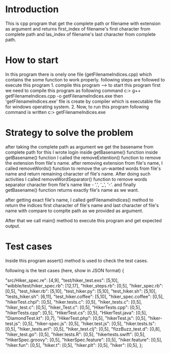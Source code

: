 
# Introduction
This is cpp program that get the complete path or filename with extension as argument and returns first_index of filename's first character from complete path and las_index of filename's last character from complete path.

# How to start
In this program there is onely one file (getFilenameIndices.cpp) which contains the some function to work properly. following steps are followed to execute this program
    1. compile this program --> to start this program first we need to compile this program as following command
        c:\> g++ getFilenameIndices.cpp -o getFilenameIndices.exe
        then 'getFilenameIndices.exe' file is create by compiler which is executable file for windows operating system.
    2. Now, to run this program following command is written
        c:\> getFilenameIndices.exe

# Strategy to solve the problem
after taking the complete path as argument we get the basename from complete path for this I wrote login inside getBasename() function inside getBasename() function I called the removeExtention() function to remove the extension from file's name. 
after removing extension from file's name, I called removeWords() function to remove the un-wanted words from file's name and return remaining character of file's name. After doing such activities I called removeWordSeparator() function to remove words separator character from file's name like - '.', '_', '-'. and finally getBasename() function returns exactly file's name as we want. 

after getting exact file's name, I called getFilenameIndices() method to return the indices first character of file's name and last character of file's name with compare to complte path as we provided as argument. 

After that we call main() method to execute this program and get expected output.

# Test cases
Inside this program assert() method is used to check the test cases. 

following is the test cases (here, show in JSON format)
{

  "src/Hiker_spec.re": [4,9],
  "test/hiker_test.exs": [5,10],
  "wibble/test/hiker_spec.rb": [12,17],
  "hiker_steps.rb": [0,5],
  "hiker_spec.rb": [0,5],
  "test_hiker.rb": [5,10],
  "test_hiker.py": [5,10],
  "test_hiker.sh": [5,10],
  "tests_hiker.sh": [6,11],
  "test_hiker.coffee": [5,10],
  "hiker_spec.coffee": [0,5],
  "hikerTest.chpl": [0,5],
  "hiker.tests.c": [0,5],
  "hiker_tests.c": [0,5],
  "hiker_test.c": [0,5],
  "hiker_Test.c": [0,5],
  "HikerTests.cpp": [0,5],
  "hikerTests.cpp": [0,5],
  "HikerTest.cs": [0,5],
  "HikerTest.java": [0,5],
  "DiamondTest.kt": [0,7],
  "HikerTest.php": [0,5],
  "hikerTest.js": [0,5],
  "hiker-test.js": [0,5],
  "hiker-spec.js": [0,5],
  "hiker.test.js": [0,5],
  "hiker.tests.ts": [0,5],
  "hiker_tests.erl": [0,5],
  "hiker_test.clj": [0,5],
  "fizzBuzz_test.d": [0,8],
  "hiker_test.go": [0,5],
  "hiker.tests.R": [0,5],
  "hikertests.swift": [0,5],
  "HikerSpec.groovy": [0,5],
  "hikerSpec.feature": [0,5],
  "hiker.feature": [0,5],
  "hiker.fun": [0,5],
  "hiker.t": [0,5],
  "hiker.plt": [0,5],
  "hiker": [0,5],
};

